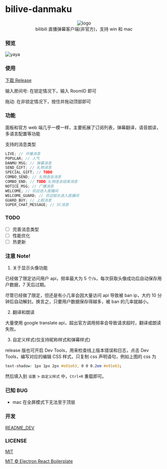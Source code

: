 # bilive-danmaku

<div align="center">

![logo](https://beats0.github.io/bilive-danmaku/resources/icons/96x96.png)
<br>
bilibili 直播弹幕客户端(非官方)，支持 win 和 mac
<br>

</div>

### 预览

![yaya](https://wx1.sinaimg.cn/large/006nOlwNly1gfiygt1rr4j31hc0tvqv5.jpg)

[>_<]:
![](https://wx1.sinaimg.cn/large/006nOlwNly1gfiz0kobi3j31hc0u0qv6.jpg)

### 使用

[下载 Release](https://github.com/Beats0/bilive-danmaku/releases)

输入房间号: 在锁定情况下，输入 RoomID 即可

拖动: 在非锁定情况下，按住并拖动顶部即可

### 功能

面板和官方 web 端几乎一模一样，主要拓展了订阅列表，弹幕翻译，语音朗读，多语言配置等功能

支持的消息类型

```js
LIVE; // 开播消息
POPULAR; // 人气
DANMU_MSG; // 弹幕消息
SEND_GIFT; // 礼物消息
SPECIAL_GIFT; // TODO
COMBO_SEND; // 礼物连击消息
COMBO_END; // TODO 礼物连击结束消息
NOTICE_MSG; // 广播消息
WELCOME; // 欢迎进入直播间
WELCOME_GUARD; // 欢迎舰长进入直播间
GUARD_BUY; // 上舰消息
SUPER_CHAT_MESSAGE; // SC消息
```

### TODO

- [ ] 完善消息类型
- [ ] 性能优化
- [ ] 热更新

### 注意 Note!

1. 关于显示头像功能

已经做了限定访问用户 api，频率最大为 5 个/s，每次获取头像成功后自动保存用户数据，7 天后过期。

尽管已经做了限定，但还是有小几率会因大量访问 api 导致被 ban ip，大约 10 分钟后自动解封。换言之，只要用户数据保存得越多，被 ban 的几率就越小。

2. 翻译和朗读

大量使用 google translate api，超出官方调用频率会导致请求超时，翻译或朗读失败。

3. 自定义样式(仅支持昵称样式和弹幕样式)

release 版也可开启 Dev Tools，用来检查线上版本错误和日志，点击 Dev Tools，编写对应的编辑 CSS 样式，只复制 css 声明语句，例如上图的 css 为

```css
text-shadow: 1px 1px 2px #e91e63, 0 0 0.2em #e91e63;
```

然后填入到 `设置` > `自定义样式` 中，`Ctrl+R` 重载即可。

### 已知 BUG

- mac 在全屏模式下无法至于顶层

### 开发

[README_DEV](https://github.com/Beats0/bilive-danmaku/blob/master/README_DEV.md)

### LICENSE

[MIT](https://github.com/Beats0/bilive-danmaku/master/LICENSE)

[MIT © Electron React Boilerplate](https://github.com/electron-react-boilerplate/electron-react-boilerplate)
